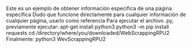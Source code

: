 Este es un ejemplo de obtener información específica de una página específica
Dudo que funcione directamente para cualquier información de cualquier página,
usarlo como referencia
Para ejecutar el archivo .py, previamente ejecutar:
	apt-get install python3
	python3 -m pip install requests
	cd /directory/where/you/downloaded/WebScrappingRPU2
Finalmente:
	python3 WevScrappingRPU2
